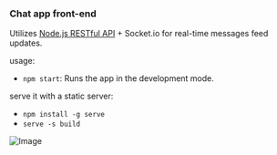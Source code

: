 ### Chat app front-end

Utilizes [Node.js RESTful API](https://github.com/antevis/chat_backend) + Socket.io for real-time messages feed updates.

usage:

* `npm start`: Runs the app in the development mode.

serve it with a static server:

* `npm install -g serve`
* `serve -s build`

![Image](chat_small.gif)
